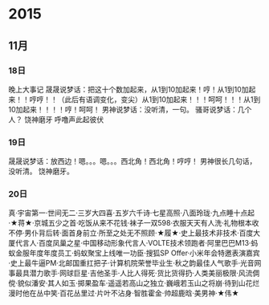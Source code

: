 # 2015
## 11月
### 18日
晚上大事记
晟晟说梦话：把这十个数加起来，从1到10加起来！哼！从1到10加起来！！哼哼！！（此后有语调变化，变尖）从1到10加起来！！！呵呵！！！从1到10加起来！！！！哼！呵呵！
男神说梦话：没听清，一句。
骚哥说梦话：几个人？
饶神磨牙
呼噜声此起彼伏
### 19日
晟晟说梦话：放西边！嗯。。。嗯。。。西北角！西北角！哼哼！
男神很长几句话，没听清。
饶神磨牙。
### 20日
真·宇宙第一·世间无二·三岁大四喜·五岁六千诗·七星高照·八面玲珑·九点睡十点起·★蒋★·京城五少之首·吃饭从来不花钱·袜子一双598·衣服天天有人洗·礼物根本收不停·男仆背后转·面首身前立·所至之处无不照顾·★履★·史上最技术非技术·百度大厦代言人·百度凤巢之星·中国移动形象代言人·VOLTE技术领跑者·阿里巴巴M13·蚂蚁金服年度年度员工·蚂蚁聚宝上线唯一功臣·搜狐SP Offer·小米年会特邀表演嘉宾·史上最牛逼PM·北邮国重扛把子·计算机院荣誉毕业生·秋之韵最佳人气歌手·光音网事最具潜力歌手·网球巨星·吉他圣手·人比人得死·货比货得扔·人类美丽极限·风流倜傥·貌似潘安·其人如玉·掷果盈车·遥遥若高山之独立·巍峨若玉山之将崩·待到山花烂漫时他在丛中笑·百花丛里过·片叶不沾身·智胜霍金·帅超鹿晗·美男神·★伟★

